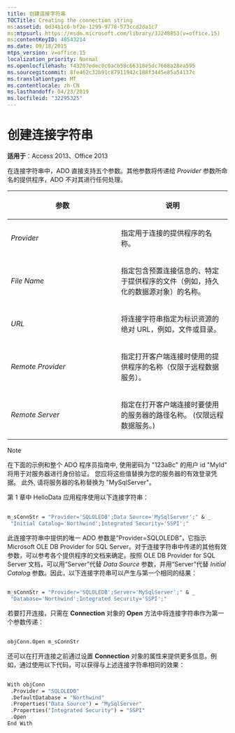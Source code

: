 ```yaml
---
title: 创建连接字符串
TOCTitle: Creating the connection string
ms:assetid: 0d34b1c6-bf2e-1299-9778-573ccd2da1c7
ms:mtpsurl: https://msdn.microsoft.com/library/JJ248853(v=office.15)
ms:contentKeyID: 48543214
ms.date: 09/18/2015
mtps_version: v=office.15
localization_priority: Normal
ms.openlocfilehash: f43207edec0c0acb58c66318e5dc7668a28ea595
ms.sourcegitcommit: 8fe462c32b91c87911942c188f3445e85a54137c
ms.translationtype: MT
ms.contentlocale: zh-CN
ms.lasthandoff: 04/23/2019
ms.locfileid: "32295325"
---
```

# <a name="creating-the-connection-string"></a>创建连接字符串

**适用于**：Access 2013、Office 2013

在连接字符串中，ADO 直接支持五个参数。其他参数将传递给 *Provider* 参数所命名的提供程序，ADO 不对其进行任何处理。

<table>
<colgroup>
<col style="width: 50%" />
<col style="width: 50%" />
</colgroup>
<thead>
<tr class="header">
<th><p>参数</p></th>
<th><p>说明</p></th>
</tr>
</thead>
<tbody>
<tr class="odd">
<td><p><em>Provider</em></p></td>
<td><p>指定用于连接的提供程序的名称。</p></td>
</tr>
<tr class="even">
<td><p><em>File Name</em></p></td>
<td><p>指定包含预置连接信息的、特定于提供程序的文件（例如，持久化的数据源对象）的名称。</p></td>
</tr>
<tr class="odd">
<td><p><em>URL</em></p></td>
<td><p>将连接字符串指定为标识资源的绝对 URL，例如，文件或目录。</p></td>
</tr>
<tr class="even">
<td><p><em>Remote Provider</em></p></td>
<td><p>指定打开客户端连接时使用的提供程序的名称（仅限于远程数据服务）。</p></td>
</tr>
<tr class="odd">
<td><p><em>Remote Server</em></p></td>
<td><p>指定在打开客户端连接时要使用的服务器的路径名称。 (仅限远程数据服务。)</p></td>
</tr>
</tbody>
</table>



> [!NOTE]
> 在下面的示例和整个 ADO 程序员指南中, 使用密码为 "123aBc" 的用户 id "MyId" 将用于对服务器进行身份验证。 您应将这些值替换为您的服务器的有效登录凭据。 此外, 请将服务器的名称替换为 "MySqlServer"。

第 1 章中 HelloData 应用程序使用以下连接字符串：

```vb 
 
m_sConnStr = "Provider='SQLOLEDB';Data Source='MySqlServer';" & _ 
 "Initial Catalog='Northwind';Integrated Security='SSPI';" 
```

此连接字符串中提供的唯一 ADO 参数是“Provider=SQLOLEDB”，它指示 Microsoft OLE DB Provider for SQL Server。对于连接字符串中传递的其他有效参数，可以参考各个提供程序的文档来确定。按照 OLE DB Provider for SQL Server 文档，可以用“Server”代替 *Data Source* 参数，并用“Server”代替 *Initial Catalog* 参数。因此，以下连接字符串可以产生与第一个相同的结果：

```vb 
 
m_sConnStr = "Provider='SQLOLEDB';Server='MySqlServer';" & _ 
 "Database='Northwind';Integrated Security='SSPI';" 
```

若要打开连接，只需在 **Connection** 对象的 **Open** 方法中将连接字符串作为第一个参数传递：

```vb 
 
objConn.Open m_sConnStr 
```

还可以在打开连接之前通过设置 **Connection** 对象的属性来提供更多信息。例如，通过使用以下代码，可以获得与上述连接字符串相同的效果：

```vb 
 
With objConn 
 .Provider = "SQLOLEDB" 
 .DefaultDatabase = "Northwind" 
 .Properties("Data Source") = "MySqlServer" 
 .Properties("Integrated Security") = "SSPI" 
 .Open 
End With 
```

